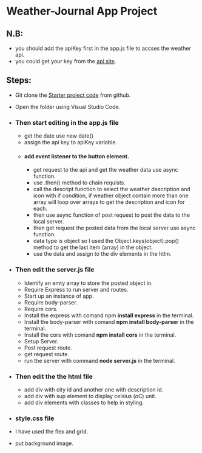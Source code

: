 # Weather-Journal App Project
## N.B:
- you should add the apiKey first in the app.js file to accses the weather api.
- you could get your key from the [api site](https://openweathermap.org/api).
## Steps:
- Git clone the [Starter project code](https://github.com/udacity/fend.git) from github.
- Open the folder using Visual Studio Code.
- ### Then start editing in the app.js file
    - get the date use new date()
    - assign the api key to apiKey variable.
    - #### add event listener to the button element.
        - get request to the api and get the weather data use async function.
        - use .then() method to chain requists.
        - call the descript function to select the weather description and icon with if condition, if weather object contain more than one array will loop over arrays to get the description and icon  for each.
        - then use async function of post request to post the data to the local server.
        - then get request the posted data from the local server use async function.
        - data type is object so I used the Object.keys(object).pop() method to get the last item (array) in the object.
        - use the data and assign to the div elements in the htlm.

- ### Then edit the server.js file
    - Identify an emty array to store the posted object in.
    - Require Express to run server and routes.
    - Start up an instance of app.
    - Require body-parser.
    - Require cors.
    - Install the express with comand npm **install express** in the terminal.
    - Install the body-parser with comand **npm install body-parser** in the terminal.
    - Install the cors with comand **npm install cors** in the terminal.
    - Setup Server.
    - Post request route.
    - get request route.
    - run the server with command **node server.js** in the terminal.

- ### Then edit the the html file
    - add div with city id and another one with description id.
    - add div with sup element to display celsius (oC) unit.
    - add div elements with classes to help in styling.

- ### style.css file
 - I have used the flex and grid.
 - put background image.
 
